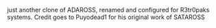 just another clone of ADAROSS, renamed and configured for R3tr0paks systems.
Credit goes to Puyodead1 for his original work of SATAROSS
